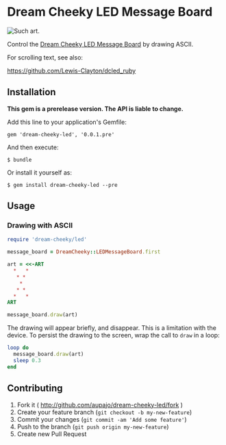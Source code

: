 # Dream Cheeky LED Message Board

![Such art.](http://i.imgur.com/CVZJcqd.jpg)

Control the [Dream Cheeky LED Message Board](http://www.dreamcheeky.com/led-message-board) by drawing ASCII.

For scrolling text, see also:

  https://github.com/Lewis-Clayton/dcled_ruby

## Installation

**This gem is a prerelease version. The API is liable to change.**

Add this line to your application's Gemfile:

    gem 'dream-cheeky-led', '0.0.1.pre'

And then execute:

    $ bundle

Or install it yourself as:

    $ gem install dream-cheeky-led --pre

## Usage

### Drawing with ASCII

```ruby
require 'dream-cheeky/led'

message_board = DreamCheeky::LEDMessageBoard.first

art = <<-ART 
  *   *
   * *
    *
   * *
  *   *
ART

message_board.draw(art)
```

The drawing will appear briefly, and disappear. This is a limitation with the device. To persist the drawing to the screen, wrap the call to `draw` in a loop:

```ruby
loop do
  message_board.draw(art)
  sleep 0.3
end
```

## Contributing

1. Fork it ( http://github.com/aupajo/dream-cheeky-led/fork )
2. Create your feature branch (`git checkout -b my-new-feature`)
3. Commit your changes (`git commit -am 'Add some feature'`)
4. Push to the branch (`git push origin my-new-feature`)
5. Create new Pull Request
